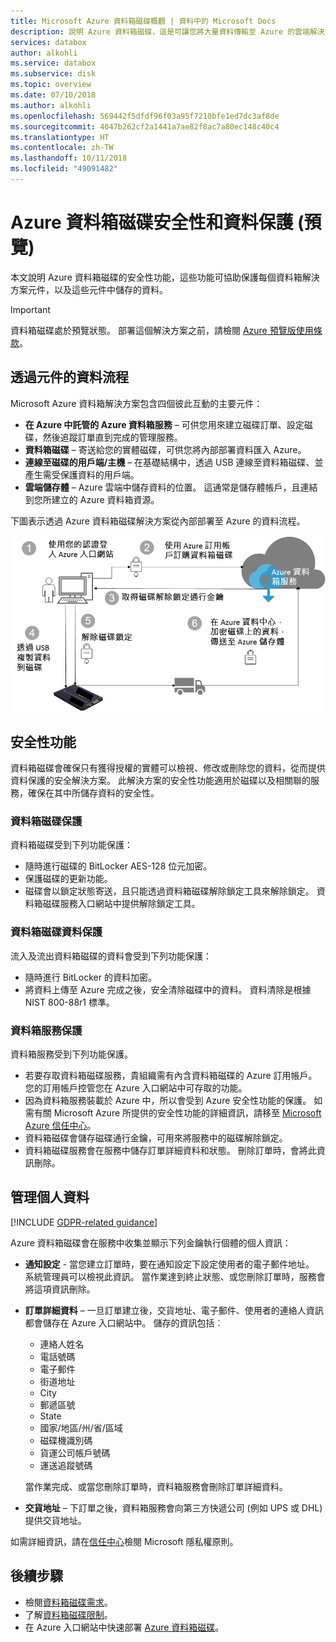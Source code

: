 ```yaml
---
title: Microsoft Azure 資料箱磁碟概觀 | 資料中的 Microsoft Docs
description: 說明 Azure 資料箱磁碟，這是可讓您將大量資料傳輸至 Azure 的雲端解決方案
services: databox
author: alkohli
ms.service: databox
ms.subservice: disk
ms.topic: overview
ms.date: 07/10/2018
ms.author: alkohli
ms.openlocfilehash: 569442f5dfdf96f03a95f7210bfe1ed7dc3af8de
ms.sourcegitcommit: 4047b262cf2a1441a7ae82f8ac7a80ec148c40c4
ms.translationtype: HT
ms.contentlocale: zh-TW
ms.lasthandoff: 10/11/2018
ms.locfileid: "49091482"
---
```

# <a name="azure-data-box-disk-security-and-data-protection-preview"></a>Azure 資料箱磁碟安全性和資料保護 (預覽)

本文說明 Azure 資料箱磁碟的安全性功能，這些功能可協助保護每個資料箱解決方案元件，以及這些元件中儲存的資料。 

> [!IMPORTANT]
> 資料箱磁碟處於預覽狀態。 部署這個解決方案之前，請檢閱 [Azure 預覽版使用條款](https://azure.microsoft.com/support/legal/preview-supplemental-terms/)。

## <a name="data-flow-through-components"></a>透過元件的資料流程

Microsoft Azure 資料箱解決方案包含四個彼此互動的主要元件：

- **在 Azure 中託管的 Azure 資料箱服務** – 可供您用來建立磁碟訂單、設定磁碟，然後追蹤訂單直到完成的管理服務。
- **資料箱磁碟** – 寄送給您的實體磁碟，可供您將內部部署資料匯入 Azure。 
- **連線至磁碟的用戶端/主機** – 在基礎結構中，透過 USB 連線至資料箱磁碟、並產生需受保護資料的用戶端。
- **雲端儲存體** – Azure 雲端中儲存資料的位置。 這通常是儲存體帳戶，且連結到您所建立的 Azure 資料箱資源。

下圖表示透過 Azure 資料箱磁碟解決方案從內部部署至 Azure 的資料流程。

![資料箱磁碟安全性](media/data-box-disk-security/data-box-disk-security-1.png)

## <a name="security-features"></a>安全性功能

資料箱磁碟會確保只有獲得授權的實體可以檢視、修改或刪除您的資料，從而提供資料保護的安全解決方案。 此解決方案的安全性功能適用於磁碟以及相關聯的服務，確保在其中所儲存資料的安全性。 

### <a name="data-box-disk-protection"></a>資料箱磁碟保護

資料箱磁碟受到下列功能保護：

- 隨時進行磁碟的 BitLocker AES-128 位元加密。
- 保護磁碟的更新功能。
- 磁碟會以鎖定狀態寄送，且只能透過資料箱磁碟解除鎖定工具來解除鎖定。 資料箱磁碟服務入口網站中提供解除鎖定工具。

### <a name="data-box-disk-data-protection"></a>資料箱磁碟資料保護

流入及流出資料箱磁碟的資料會受到下列功能保護：

- 隨時進行 BitLocker 的資料加密。 
- 將資料上傳至 Azure 完成之後，安全清除磁碟中的資料。 資料清除是根據 NIST 800-88r1 標準。

### <a name="data-box-service-protection"></a>資料箱服務保護

資料箱服務受到下列功能保護。

- 若要存取資料箱磁碟服務，貴組織需有內含資料箱磁碟的 Azure 訂用帳戶。 您的訂用帳戶控管您在 Azure 入口網站中可存取的功能。
- 因為資料箱服務裝載於 Azure 中，所以會受到 Azure 安全性功能的保護。 如需有關 Microsoft Azure 所提供的安全性功能的詳細資訊，請移至 [Microsoft Azure 信任中心](https://www.microsoft.com/TrustCenter/Security/default.aspx)。 
- 資料箱磁碟會儲存磁碟通行金鑰，可用來將服務中的磁碟解除鎖定。 
- 資料箱磁碟服務會在服務中儲存訂單詳細資料和狀態。 刪除訂單時，會將此資訊刪除。 


## <a name="managing-personal-data"></a>管理個人資料

[!INCLUDE [GDPR-related guidance](../../includes/gdpr-intro-sentence.md)]

Azure 資料箱磁碟會在服務中收集並顯示下列金鑰執行個體的個人資訊：

- **通知設定** - 當您建立訂單時，要在通知設定下設定使用者的電子郵件地址。 系統管理員可以檢視此資訊。 當作業達到終止狀態、或您刪除訂單時，服務會將這項資訊刪除。

- **訂單詳細資料** – 一旦訂單建立後，交貨地址、電子郵件、使用者的連絡人資訊都會儲存在 Azure 入口網站中。 儲存的資訊包括︰

    - 連絡人姓名
    - 電話號碼
    - 電子郵件
    - 街道地址
    - City
    - 郵遞區號
    - State
    - 國家/地區/州/省/區域
    - 磁碟機識別碼
    - 貨運公司帳戶號碼
    - 運送追蹤號碼

    當作業完成、或當您刪除訂單時，資料箱服務會刪除訂單詳細資料。

- **交貨地址** – 下訂單之後，資料箱服務會向第三方快遞公司 (例如 UPS 或 DHL) 提供交貨地址。 

如需詳細資訊，請在[信任中心](https://www.microsoft.com/trustcenter)檢閱 Microsoft 隱私權原則。


## <a name="next-steps"></a>後續步驟

- 檢閱[資料箱磁碟需求](data-box-disk-system-requirements.md)。
- 了解[資料箱磁碟限制](data-box-disk-limits.md)。
- 在 Azure 入口網站中快速部署 [Azure 資料箱磁碟](data-box-disk-quickstart-portal.md)。
